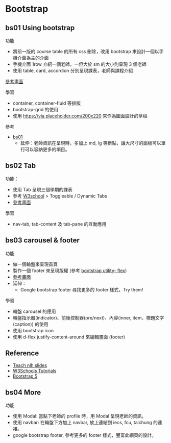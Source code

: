 
Bootstrap
===

## bs01 Using bootstrap

功能
* 將前一版的 course table 的所有 css 刪除，改用 bootstrap 來設計一個以手機介面為主的介面
* 手機介面 1row 介紹一個老師，一但大於 sm 的大小則呈現 3 個老師
* 使用 table, card, accordion 分別呈現課表，老師與課程介紹

[參考畫面](https://docs.google.com/presentation/d/1Zp_S4Fr0kIRSqC43Zaurx7eCJD3Sy2lBe4PRsF1cNpQ/edit#slide=id.g2ec06fdf57b_1_5)

學習
* container, container-fluid 等排版
* bootstrap-grid 的使用
* 使用 https://via.placeholder.com/200x220 來作為圖面設計的草稿

參考
* [bs01](course_table_bs01.html)
  * 延伸：老師資訊在呈現時，多加上 md, lg 等斷點，讓大尺寸的面板可以單行可以容納更多的項目。
  
## bs02 Tab

功能：
* 使用 Tab 呈現三個學期的課表
* 參考 [W3school](https://www.w3schools.com/bootstrap5/bootstrap_navs.php) > Toggleable / Dynamic Tabs 
* [參考畫面](https://docs.google.com/presentation/d/1Zp_S4Fr0kIRSqC43Zaurx7eCJD3Sy2lBe4PRsF1cNpQ/edit#slide=id.g2ec229f6371_0_0)

學習
* nav-tab, tab-content 及 tab-pane 的互動應用

## bs03 carousel & footer

功能
* 做一個輪盤來呈現首頁
* 製作一個 footer 來呈現版權 (參考 [bootstrap utility- flex](https://getbootstrap.com/docs/5.3/utilities/flex/))
* [參考畫面](https://docs.google.com/presentation/d/1Zp_S4Fr0kIRSqC43Zaurx7eCJD3Sy2lBe4PRsF1cNpQ/edit#slide=id.g2ec27fafde5_0_0)
* 延伸：
  * Google bootstrap footer 尋找更多的 footer 樣式，Try them!

學習
* 輪盤 carousel 的應用
* 輪盤指示器(indicator)、前後控制器(pre/next)、內容(inner, item、標題文字(caption)) 的使用
* 使用 bootstrap icon
* 使用 d-flex justify-content-around 來編輯畫面 (footer)

## Reference
* [Teach nlh slides](https://docs.google.com/presentation/d/1SVPYbflsByLxa8nzgt4jR0HHD5uRiElGk8mk_sJvd5w/edit#slide=id.g21899502337_0_0)
* [W3Schools Tutorials](https://www.w3schools.com/bootstrap5/index.php)
* [Bootstrap 5](https://getbootstrap.com/)

## bs04 More

功能
* 使用 Modal: 當點下老師的 profile 時，用 Modal 呈現老師的資訊。
* 使用 navbar: 在輪盤下方加上 navbar, 放上連結到 iecs, fcu, taichung 的連接。
* google bootstrap footer, 參考更多的 footer 樣式，豐富此網頁的設計。